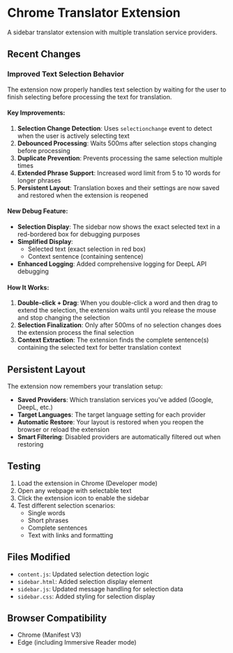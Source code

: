 # Chrome Translator Extension

A sidebar translator extension with multiple translation service providers.

## Recent Changes

### Improved Text Selection Behavior

The extension now properly handles text selection by waiting for the user to finish selecting before processing the text for translation.

#### Key Improvements:

1. **Selection Change Detection**: Uses `selectionchange` event to detect when the user is actively selecting text
2. **Debounced Processing**: Waits 500ms after selection stops changing before processing
3. **Duplicate Prevention**: Prevents processing the same selection multiple times
4. **Extended Phrase Support**: Increased word limit from 5 to 10 words for longer phrases
5. **Persistent Layout**: Translation boxes and their settings are now saved and restored when the extension is reopened

#### New Debug Feature:

- **Selection Display**: The sidebar now shows the exact selected text in a red-bordered box for debugging purposes
- **Simplified Display**:
  - Selected text (exact selection in red box)
  - Context sentence (containing sentence)
- **Enhanced Logging**: Added comprehensive logging for DeepL API debugging

#### How It Works:

1. **Double-click + Drag**: When you double-click a word and then drag to extend the selection, the extension waits until you release the mouse and stop changing the selection
2. **Selection Finalization**: Only after 500ms of no selection changes does the extension process the final selection
3. **Context Extraction**: The extension finds the complete sentence(s) containing the selected text for better translation context

## Persistent Layout

The extension now remembers your translation setup:

- **Saved Providers**: Which translation services you've added (Google, DeepL, etc.)
- **Target Languages**: The target language setting for each provider
- **Automatic Restore**: Your layout is restored when you reopen the browser or reload the extension
- **Smart Filtering**: Disabled providers are automatically filtered out when restoring

## Testing

1. Load the extension in Chrome (Developer mode)
2. Open any webpage with selectable text
3. Click the extension icon to enable the sidebar
4. Test different selection scenarios:
   - Single words
   - Short phrases
   - Complete sentences
   - Text with links and formatting

## Files Modified

- `content.js`: Updated selection detection logic
- `sidebar.html`: Added selection display element
- `sidebar.js`: Updated message handling for selection data
- `sidebar.css`: Added styling for selection display

## Browser Compatibility

- Chrome (Manifest V3)
- Edge (including Immersive Reader mode) 